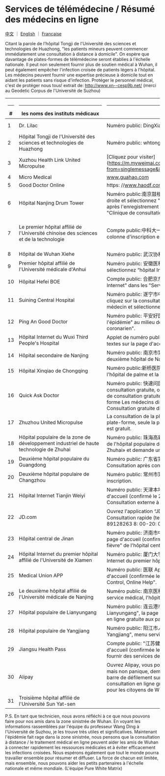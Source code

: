 # Services de télémédecine / Résumé des médecins en ligne

[中文](./README.md) ｜ [English](./README-en.md) ｜ [Française](./README-fr.md)

Citant la parole de l'hôpital Tongji de l'Université des sciences et technologies de Huazhong, "les patients mineurs peuvent commencer immédiatement une consultation à distance à domicile". On espère que davantage de plates-formes de télémédecine seront établies à l'échelle nationale.  Il peut non seulement fournir plus de soutien médical à Wuhan, il peut également empêcher l'infection croisée de patients légers à l'hôpital. Les médecins peuvent fournir une expertise précieuse à domicile tout en aidant les patients sans risque d'infection. Protéger le personnel médical, c'est de protéger nous tous! extrait de: http://www.xn--cesp9b.net/ (merci au Geodetic Corpus de l'Université de Suzhou)

| <hr size=1 ALIGN=CENTER> # | <hr width = 270 size=1 ALIGN=CENTER> les noms des instituts médicaux </hr> | <hr width = 620 size=1 ALIGN=CENTER> les sites, les abonnements de Wechat </hr> | <hr width = "500" size=1 ALIGN=CENTER> les services（les tarifs）</hr> | <hr width = 100 size=1 ALIGN=CENTER> la date </hr>  |
|---|--------------|---------------------------|-------------------------------|-----------|
1 | Dr. Lilac | Numéro public: DingXiangYiSheng | Empêcher une nouvelle pneumonie · Consultation gratuite et gratuite dans le Hubei | 2020/1/24 | 
2 | Hôpital Tongji de l'Université des sciences et technologies de Huazhong | Numéro public: whtongji1900 | Fonction de consultation en ligne de la "Clinique de la fièvre". Consultation instantanée à domicile pour les patients mineurs (nombre illimité) | 2020/1/24 |
 3 | Xuzhou Health Link United Micropulse | [Cliquez pour visiter] (https://m.myweimai.com/hd/publish/index.f94879867f3ec5e6014bed4efec5328d.html?from=singlemessage&isappinstalled=0) | Consultation gratuite en ligne gratuite 26 | 
 4 | Micro Medical | www.guahao.com | Consultation gratuite gratuite | 24/01/2020 |
 5 | Good Doctor Online | https: //www.haodf.com/jibing/feiyan.htm | Charges inconnues | 24/01/2020 |
6 | Hôpital Nanjing Drum Tower | Numéro public:南京鼓楼医院, sélectionnez "Services aux patients" dans le menu en bas à droite et sélectionnez "Hôpital Internet". Dans le coin inférieur droit, sélectionnez "moi" après l'enregistrement et sélectionnez "Graphic / Video Consulting", puis sélectionnez "Clinique de consultation sur la fièvre" dans le coin inférieur gauche. | Clinique de dépistage de la fièvre en ligne | 25/01/2020 
7 | Le premier hôpital affilié de l'Université chinoise des sciences et de la technologie | Compte public:中科大一附院 (hôpital provincial d'Anhui), "Service médical", entre dans la colonne d'inscription en ligne "Hôpital Internet", "Clinique de consultation sur la fièvre". | Dans le coin inférieur gauche du menu, "Medical Service" entre dans la colonne d'inscription en ligne "Internet Hospital" "Fever Consultation Clinic". Clinique de consultation gratuite pour la fièvre. Vidéo ou demandes de renseignements. Consultez le rapport d'inspection en ligne. | 2020/1/25 |
8 | Hôpital de Wuhan Xiehe | Numéro public: 武汉协和医院 | Clinique de consultation gratuite contre la fièvre | 2020/1/25 | 
9 | Premier hôpital affilié de l'Université médicale d'Anhui | Numéro public: 安徽医科大学第一附属医院Dans le menu à gauche “Service médical”, sélectionnez “hôpital Internet” consultation gratuite 
10 | Hôpital Hefei BOE | Compte public: 合肥京东方医院 Recherchez dans le compte public, sélectionnez "Hôpital Internet" dans les "Services médicaux" dans le menu en bas à gauche | Clinique de consultation gratuite | 25/01/2020 | 
11 | Suining Central Hospital | Numéro public: 遂宁市中心医院 Entrez dans l'hôpital Internet de Suining Central Hospital, cliquez sur la consultation en ligne, cliquez sur la clinique chaude, sélectionnez le médecin et sélectionnez la consultation graphique et textuelle. | Clinique de la fièvre de l'hôpital Internet | 25/01/2020 |
12 | Ping An Good Doctor | Numéro public: 平安好医生 Rechercher dans le numéro public, la "consultation sur l'épidémie" au milieu de la page d'accueil entre dans la "consultation sur le virus coronarien". | Consultation sur les coronavirus | 25/01/2020 |
13 | Hôpital Internet du Wuxi Third People's Hospital | Applet de numéro public: 无锡市第三人民医院互联网医院, consultation d'images et de textes sur la page d'accueil, consultation vidéo | Consultation de texte, consultation vidéo | 2020/1/25 |
14 | Hôpital secondaire de Nanjing | Numéro public: 南京市第二医院服务号Numéro de service de l'hôpital Internet à domicile du deuxième hôpital de Nanjing, consultation graphique, consultation vidéo | Consultation à chaud, consultation graphique, consultation vidéo | 25/01/2020 |
 15 | Hôpital Xinqiao de Chongqing | Numéro public:新桥医院 Recherchez le numéro public, suivez, entrez le numéro public, l'hôpital de palme et la consultation en ligne. | Demande en ligne | 25/01/2020 |
16 | Quick Ask Doctor | Numéro public: 快速问医生 Programme WeChat Mini Recherchez «快速问医生» pour une consultation gratuite, ou téléchargez l'application «Quick Ask Doctor», il y a des canaux de consultation gratuite et de consultation publique sur la page d'accueil, chaque plate-forme Les médecins disposent de cinq créneaux de consultation publique par jour. Consultation gratuite disponible | Gratuit et payant | 25/01/2020 | 
17 | Zhuzhou United Micropulse | La consultation de la plateforme est gratuite, car il est trop tard pour créer une nouvelle plate-forme, seule la plateforme payante d'origine peut être utilisée et le règlement final est gratuit. | Consultation gratuite en ligne | 25/01/2020 | 
18 | Hôpital populaire de la zone de développement industriel de haute technologie de Zhuhai | Numéro public: 珠海高新技术产业开发区人民医院医院  Zhuhai WeChat recherche «Hôpital de l'hôpital populaire de la zone de développement industriel de haute technologie de Zhuhai» et demande un diagnostic à droite. | Consultation en ligne | 25/01/2020 |
 19 | Deuxième hôpital populaire du Guangdong | Numéro public: 广东省第二人民医院健康管理平台Recherchez et suivez le numéro public. Consultation après connexion. | Consultation en ligne | 25/01/2020 |
 20 | Deuxième hôpital populaire de Changzhou | Numéro public: 常州市第二人民医院 Recherchez et suivez le numéro public. Nécessite une inscription. | Envoyer une clinique chaude en ligne | 25/01/2020 |
21 | Hôpital Internet Tianjin Weiyi | Numéro public: 天津本地宝 Recherche du numéro public: "Trésor local Tianjin", la page d'accueil (confirmé le 26/01/2020) L'hôpital Internet Tianjin est bientôt en ligne! Consultation externe à distance pour éviter le risque d'infection croisée! | Clinique éloignée | 1/26/2020 | 
22 | JD.com | Ouvrez l'application “JD.com” et recherchez directement «京东义诊», vous pouvez entrer. Consultation rapide (texte, image), consultation téléphonique (010-89128261; 010-89128263 8: 00-20: 00 tous les jours) | Consultation rapide et consultation téléphonique | 2020/1/26 |
 23 | Hôpital central de Jinan | Numéro public: 济南市中心医院 Recherche de compte public: "Hôpital central de Jinan", la page d'accueil (confirmée le 26/01/2020) entre dans "Clinique de consultation sur la fièvre" de l'hôpital central de Jinan Page. | Consultation en ligne | 2020/1/26 |
 24 | Hôpital Internet du premier hôpital affilié de l'Université de Xiamen | Numéro public: 厦门大学附属第一医院互联网医院 Recherche du numéro public: "Hôpital Internet du premier hôpital affilié de l'Université de Xiamen" Page ambulatoire. | Consultation en ligne | 1/26/2020 | 
25 | Medical Union APP | Numéro public: 医联 App Recherchez le numéro public: "Medical Union APP" et la page d'accueil (confirmée le 26/01/2020) entre dans la page "Outbreak Prevention and Control, Online Help". | Consultation 7 * 24 heures | 26/01/2020 
| 26 | Le deuxième hôpital affilié de l'Université médicale de Nanjing | Numéro public: 南京医科大学第二附属医院 Rechercher le numéro public, entrer dans le service médical, l'hôpital Internet. | Hôpital Internet | 26/01/2020 |
27 | Hôpital populaire de Lianyungang | Numéro public: 连云港市第一人民医院Recherchez le numéro public: "Hôpital populaire de Lianyungang", la page d'accueil (confirmée le 26/01/2020) va à "Fournir une consultation en ligne gratuite aux patients atteints de fièvre »| Consultation en ligne gratuite pour les patients atteints de fièvre | 26/01/2020 | 
28 | Hôpital populaire de Yangjiang | Numéro public: 阳江市人民医院Recherche du numéro public "Hôpital populaire de Yangjiang", menu services médicaux, accès aux hôpitaux Internet | Hôpitaux Internet | 26/01/2020 | 
29 | Jiangsu Health Pass | Compte public: "江苏健康通" Recherchez le compte public "江苏健康通", et la page d'accueil (confirmée le 26/01/2020) entre "Jiangsu Health Pass - un portail unifié pour fournir des services de consultation à chaud gratuits" | Clinique chaude gratuite | 1/26/2020 |
30 | Alipay | Ouvrez Alipay, vous pouvez voir "新型肺炎莫恐慌 足不出户免费问医生Nouvelle pneumonie mais non panique, demandez à votre médecin gratuitement sans quitter la maison" sur la barre de défilement sur la page d'accueil. Cliquez pour sélectionner un médecin pour une consultation en ligne gratuite. Alipay ouvre une entrée gratuite et gratuite à la clinique pour les citoyens de Wuhan, les maladies courantes peuvent être diagnostiquées en ligne | | 2020/1/26 |
 31 | Troisième hôpital affilié de l'Université Sun Yat-sen | | Consultation gratuite | 

P.S. En tant que technicien, nous avons réfléchi à ce que nous pouvons faire pour nos amis dans la zone sinistrée de Wuhan. En voyant les informations rassemblées par l'équipe du professeur Wang Ding à l'Université de Suzhou, je les trouve très utiles et significatives. Maintenant l'épidémie fait rage dans la zone sinistrée, nous pensons que la consultation à distance / le traitement médical en ligne peuvent aider les amis de Wuhan à connecter rapidement les ressources médicales et à éviter efficacement les infections croisées. Nous espérons également que tout le monde pourra travailler ensemble pour résumer et diffuser. La force de chacun est limitée, mais ensemble, nous pouvons aider les petits partenaires à l'échelle nationale et même mondiale. (L'équipe Pure White Matrix)
